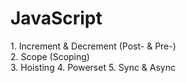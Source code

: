 <h1> JavaScript </h1>
1. Increment & Decrement (Post- & Pre-) <br />
2. Scope (Scoping) <br />
3. Hoisting
4. Powerset
5. Sync & Async
